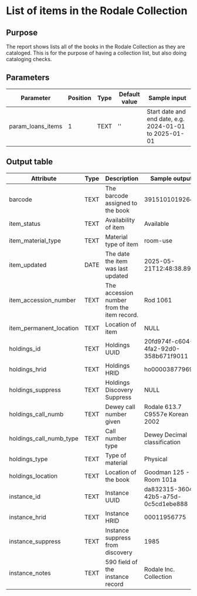 # List of items in the Rodale Collection

## Purpose
The report shows lists all of the books in the Rodale Collection as they are cataloged. This is for the purpose of having a collection list, but also doing cataloging checks.

## Parameters

|Parameter|Position|Type|Default value|Sample input|
|---|---|---|---|---|
|param_loans_items|1|TEXT|''|Start date and end date, e.g. 2024-01-01 to 2025-01-01|

## Output table

| Attribute | Type | Description | Sample output |
| --- | --- | --- | --- |
| barcode | TEXT | The barcode assigned to the book | 39151010192645 |
| item_status | TEXT | Availability of item | Available |
| item_material_type | TEXT | Material type of item | room-use |
| item_updated | DATE | The date the item was last updated | 2025-05-21T12:48:38.891Z |
| item_accession_number | TEXT | The accession number from the item record. | Rod 1061 |
| item_permanent_location | TEXT | Location of item | NULL |
| holdings_id | TEXT | Holdings UUID | 20fd974f-c604-4fa2-92d0-358b671f9011 |
| holdings_hrid | TEXT | Holdings HRID | ho00003877969 |
| holdings_suppress | TEXT | Holdings Discovery Suppress | NULL |
| holdings_call_numb | TEXT | Dewey call number given | Rodale 613.7 C9557e Korean 2002 |
| holdings_call_numb_type | TEXT | Call number type | Dewey Decimal classification |
| holdings_type | TEXT | Type of material | Physical |
| holdings_location | TEXT | Location of the book | Goodman 125 - Room 101a |
| instance_id | TEXT | Instance UUID | da832315-3604-42b5-a75d-0c5cd1ebe888 |
| instance_hrid | TEXT | Instance HRID | 00011956775 |
| instance_suppress | TEXT | Instance suppress from discovery | 1985 |
| instance_notes | TEXT | 590 field of the instance record | Rodale Inc. Collection |

